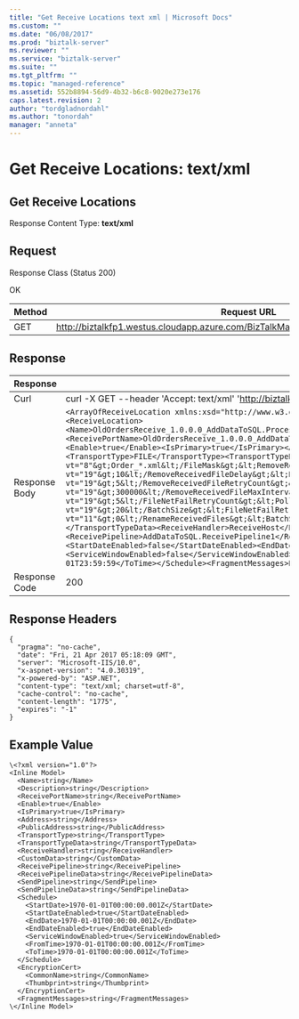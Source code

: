```yaml
---
title: "Get Receive Locations text xml | Microsoft Docs"
ms.custom: ""
ms.date: "06/08/2017"
ms.prod: "biztalk-server"
ms.reviewer: ""
ms.service: "biztalk-server"
ms.suite: ""
ms.tgt_pltfrm: ""
ms.topic: "managed-reference"
ms.assetid: 552b8894-56d9-4b32-b6c8-9020e273e176
caps.latest.revision: 2
author: "tordgladnordahl"
ms.author: "tonordah"
manager: "anneta"
---
```

# Get Receive Locations: text/xml
## Get Receive Locations

  Response Content Type: **text/xml**

Request
---
Response Class (Status 200)

OK

Method  | Request URL
------------- | -------------
GET  | http://biztalkfp1.westus.cloudapp.azure.com/BizTalkManagementService/ReceiveLocations

Response
---

| Response | Content          |
| ------------- | ----------- |
| Curl | curl -X GET --header 'Accept: text/xml' 'http://biztalkfp1.westus.cloudapp.azure.com/BizTalkManagementService/ReceiveLocations'|
| Response Body | `<ArrayOfReceiveLocation xmlns:xsd="http://www.w3.org/2001/XMLSchema" xmlns:xsi="http://www.w3.org/2001/XMLSchema-instance"><ReceiveLocation><Name>OldOrdersReceive_1.0.0.0_AddDataToSQL.ProcessOrders_ReceiveOrderFromFile_2aa35c52bb10d3e0_ReceiveLocation</Name><ReceivePortName>OldOrdersReceive_1.0.0.0_AddDataToSQL.ProcessOrders_ReceiveOrderFromFile_2aa35c52bb10d3e0</ReceivePortName><Enable>true</Enable><IsPrimary>true</IsPrimary><Address>C:\BizTalk\Orders\Input\Order_*.xml</Address><PublicAddress /><TransportType>FILE</TransportType><TransportTypeData>&lt;CustomProps&gt;&lt;FileMask vt="8"&gt;Order_*.xml&lt;/FileMask&gt;&lt;RemoveReceivedFileDelay vt="19"&gt;10&lt;/RemoveReceivedFileDelay&gt;&lt;RemoveReceivedFileRetryCount vt="19"&gt;5&lt;/RemoveReceivedFileRetryCount&gt;&lt;RemoveReceivedFileMaxInterval vt="19"&gt;300000&lt;/RemoveReceivedFileMaxInterval&gt;&lt;FileNetFailRetryCount vt="19"&gt;5&lt;/FileNetFailRetryCount&gt;&lt;PollingInterval vt="19"&gt;60000&lt;/PollingInterval&gt;&lt;BatchSize vt="19"&gt;20&lt;/BatchSize&gt;&lt;FileNetFailRetryInt vt="19"&gt;5&lt;/FileNetFailRetryInt&gt;&lt;RenameReceivedFiles vt="11"&gt;0&lt;/RenameReceivedFiles&gt;&lt;BatchSizeInBytes vt="19"&gt;102400&lt;/BatchSizeInBytes&gt;&lt;/CustomProps&gt;</TransportTypeData><ReceiveHandler>ReceiveHost</ReceiveHandler><ReceivePipeline>AddDataToSQL.ReceivePipeline1</ReceivePipeline><Schedule><StartDate>2000-01-01T00:00:00</StartDate><StartDateEnabled>false</StartDateEnabled><EndDate>2017-03-31T23:59:59</EndDate><EndDateEnabled>false</EndDateEnabled><ServiceWindowEnabled>false</ServiceWindowEnabled><FromTime>2000-01-01T00:00:00</FromTime><ToTime>2000-01-01T23:59:59</ToTime></Schedule><FragmentMessages>Runtime</FragmentMessages></ReceiveLocation></ArrayOfReceiveLocation>`|
| Response Code | 200|

Response Headers
---

```
{
  "pragma": "no-cache",
  "date": "Fri, 21 Apr 2017 05:18:09 GMT",
  "server": "Microsoft-IIS/10.0",
  "x-aspnet-version": "4.0.30319",
  "x-powered-by": "ASP.NET",
  "content-type": "text/xml; charset=utf-8",
  "cache-control": "no-cache",
  "content-length": "1775",
  "expires": "-1"
}
```

Example Value
---

```
\<?xml version="1.0"?>
<Inline Model>
  <Name>string</Name>
  <Description>string</Description>
  <ReceivePortName>string</ReceivePortName>
  <Enable>true</Enable>
  <IsPrimary>true</IsPrimary>
  <Address>string</Address>
  <PublicAddress>string</PublicAddress>
  <TransportType>string</TransportType>
  <TransportTypeData>string</TransportTypeData>
  <ReceiveHandler>string</ReceiveHandler>
  <CustomData>string</CustomData>
  <ReceivePipeline>string</ReceivePipeline>
  <ReceivePipelineData>string</ReceivePipelineData>
  <SendPipeline>string</SendPipeline>
  <SendPipelineData>string</SendPipelineData>
  <Schedule>
    <StartDate>1970-01-01T00:00:00.001Z</StartDate>
    <StartDateEnabled>true</StartDateEnabled>
    <EndDate>1970-01-01T00:00:00.001Z</EndDate>
    <EndDateEnabled>true</EndDateEnabled>
    <ServiceWindowEnabled>true</ServiceWindowEnabled>
    <FromTime>1970-01-01T00:00:00.001Z</FromTime>
    <ToTime>1970-01-01T00:00:00.001Z</ToTime>
  </Schedule>
  <EncryptionCert>
    <CommonName>string</CommonName>
    <Thumbprint>string</Thumbprint>
  </EncryptionCert>
  <FragmentMessages>string</FragmentMessages>
\</Inline Model>
```